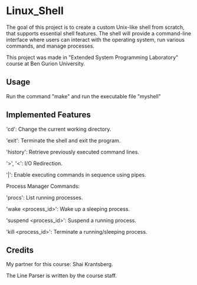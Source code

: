 # Linux_Shell
The goal of this project is to create a custom Unix-like shell from scratch, that supports essential shell features. The shell will provide a command-line interface where users can interact with the operating system, run various commands, and manage processes.

This project was made in "Extended System Programming Laboratory" course at Ben Gurion University.

## Usage
Run the command "make" and run the executable file "myshell"

## Implemented Features
'cd': Change the current working directory.

'exit': Terminate the shell and exit the program.

'history': Retrieve previously executed command lines.

'>', '<': I/O Redirection.

'|': Enable executing commands in sequence using pipes.


Process Manager Commands:

'procs': List running processes.

'wake <process_id>': Wake up a sleeping process.

'suspend <process_id>': Suspend a running process.

'kill <process_id>': Terminate a running/sleeping process.

## Credits
My partner for this course: Shai Krantsberg.

The Line Parser is written by the course staff.
